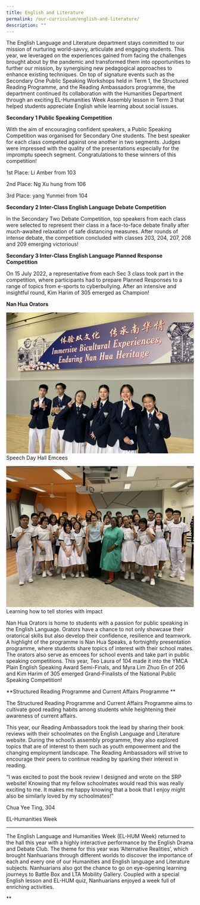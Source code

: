 ```yaml
---
title: English and Literature
permalink: /our-curriculum/english-and-literature/
description: ""
---
```

The English Language and Literature department stays committed to our mission of nurturing world-savvy, articulate and engaging students. This year, we leveraged on the experiences gained from facing the challenges brought about by the pandemic and transformed them into opportunities to further our mission, by synergising new pedagogical approaches to enhance existing techniques. On top of signature events such as the Secondary One Public Speaking Workshops held in Term 1, the Structured Reading Programme, and the Reading Ambassadors programme, the department continued its collaboration with the Humanities Department through an exciting EL-Humanities Week Assembly lesson in Term 3 that helped students appreciate English while learning about social issues. 

  

**Secondary 1 Public Speaking Competition**

  

With the aim of encouraging confident speakers, a Public Speaking Competition was organised for Secondary One students. The best speaker for each class competed against one another in two segments. Judges were impressed with the quality of the presentations especially for the impromptu speech segment. Congratulations to these winners of this competition!

1st Place: Li Amber from 103

2nd Place: Ng Xu hung from 106

3rd Place: yang Yunmei from 104

**Secondary 2 Inter-Class English Language Debate Competition**

In the Secondary Two Debate Competition, top speakers from each class were selected to represent their class in a face-to-face debate finally after much-awaited relaxation of safe distancing measures. After rounds of intense debate, the competition concluded with classes 203, 204, 207, 208 and 209 emerging victorious!

**Secondary 3 Inter-Class English Language Planned Response Competition**

On 15 July 2022, a representative from each Sec 3 class took part in the competition, where participants had to prepare Planned Responses to a range of topics from e-sports to cyberbullying. After an intensive and insightful round, Kim Harim of 305 emerged as Champion!

**Nan Hua Orators** 

![](/images/EL1.jpg)
Speech Day Hall Emcees

![](/images/EL2.jpg)
Learning how to tell stories with impact

Nan Hua Orators is home to students with a passion for public speaking in the English Language. Orators have a chance to not only showcase their oratorical skills but also develop their confidence, resilience and teamwork. A highlight of the programme is Nan Hua Speaks, a fortnightly presentation programme, where students share topics of interest with their school mates. The orators also serve as emcees for school events and take part in public speaking competitions. This year, Teo Laura of 104 made it into the YMCA Plain English Speaking Award 
Semi-Finals, and Myra Lim Zhuo En of 206 and Kim Harim of 305 emerged Grand-Finalists of the National Public Speaking Competition!

**Structured Reading Programme and Current Affairs Programme 
**
 
The Structured Reading Programme and Current Affairs Programme aims to cultivate good reading habits among students while heightening their awareness of current affairs. 

This year, our Reading Ambassadors took the lead by sharing their book reviews with their schoolmates on the English Language and Literature website. During the school’s assembly programme, they also explored topics that are of interest to them such as youth empowerment and the changing employment landscape. The Reading Ambassadors will strive to encourage their peers to continue reading by sparking their interest in reading. 

  
“I was excited to post the book review I designed and wrote on the SRP website! Knowing that my fellow schoolmates would read this was really exciting to me. It makes me happy knowing that a book that I enjoy might also be similarly loved by my schoolmates!” 

Chua Yee Ting, 304

EL-Humanities Week 
****

The English Language and Humanities Week (EL-HUM Week) returned to the hall this year with a highly interactive performance by the English Drama and Debate Club. The theme for this year was ‘Alternative Realities’, which brought Nanhuarians through different worlds to discover the importance of each and every one of our Humanities and English language and Literature subjects. Nanhuarians also got the chance to go on eye-opening learning journeys to Battle Box and LTA Mobility Gallery. Coupled with a special English lesson and EL-HUM quiz, Nanhuarians enjoyed a week full of enriching activities.



  
**